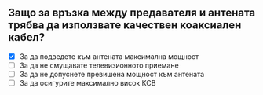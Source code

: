## Защо за връзка между предавателя и антената трябва да използвате качествен коаксиален кабел?

<!-- Верният отговор е отбелязан с [X] -->

- [X] За да подведете към антената максимална мощност
- [ ] За да не смущавате телевизионното приемане
- [ ] За да не допуснете превишена мощност към антената
- [ ] За да осигурите максимално висок КСВ
